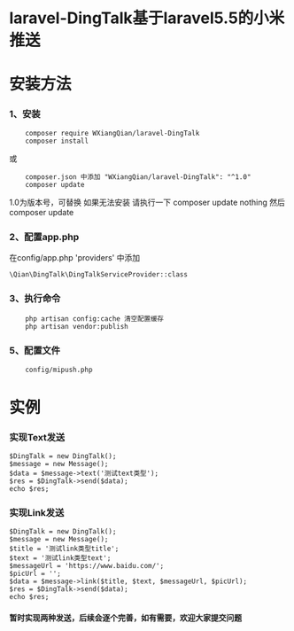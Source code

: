 # laravel-DingTalk基于laravel5.5的小米推送

# 安装方法
### 1、安装
```
    composer require WXiangQian/laravel-DingTalk    
    composer install
```   
或
```  
    composer.json 中添加 "WXiangQian/laravel-DingTalk": "^1.0"  
    composer update 
```
1.0为版本号，可替换
如果无法安装 请执行一下 composer update nothing 然后 composer update
 
 
###  2、配置app.php

在config/app.php 'providers' 中添加 
```
\Qian\DingTalk\DingTalkServiceProvider::class
```
   
###  3、执行命令

```
    php artisan config:cache 清空配置缓存 
    php artisan vendor:publish 
```
###  5、配置文件
```
    config/mipush.php
```
# 实例

### 实现Text发送
```
$DingTalk = new DingTalk();
$message = new Message();
$data = $message->text('测试text类型');
$res = $DingTalk->send($data);
echo $res;
```
### 实现Link发送
```
$DingTalk = new DingTalk();
$message = new Message();
$title = '测试link类型title';
$text = '测试link类型text';
$messageUrl = 'https://www.baidu.com/';
$picUrl = '';
$data = $message->link($title, $text, $messageUrl, $picUrl);
$res = $DingTalk->send($data);
echo $res;
```


#### 暂时实现两种发送，后续会逐个完善，如有需要，欢迎大家提交问题
